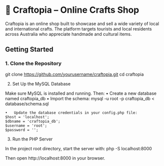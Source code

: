 # 🧵 Craftopia – Online Crafts Shop

Craftopia is an online shop built to showcase and sell a wide variety of local and international crafts. The platform targets tourists and local residents across Australia who appreciate handmade and cultural items.

## Getting Started

### 1. Clone the Repository

git clone https://github.com/yourusername/craftopia.git
cd craftopia

2. Set Up the MySQL Database

Make sure MySQL is installed and running. Then:
	•	Create a new database named craftopia_db
	•	Import the schema:
 mysql -u root -p craftopia_db < database/schema.sql

	•	Update the database credentials in your config.php file:
    $host = 'localhost';
    $dbname = 'craftopia_db';
    $username = 'root';
    $password = '';

3. Run the PHP Server

In the project root directory, start the server with:
  php -S localhost:8000

Then open http://localhost:8000 in your browser.
